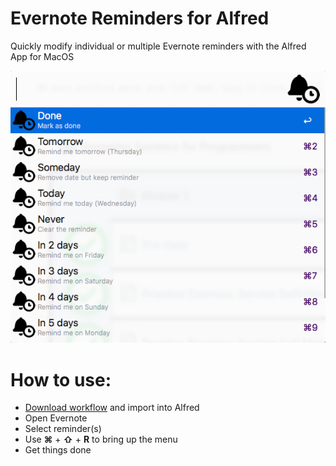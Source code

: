 # Evernote Reminders for Alfred
Quickly modify individual or multiple Evernote reminders with the Alfred App for MacOS

![alt text](https://github.com/dicetomato/alfred-evernote-reminders/blob/master/preview.png?raw=true "Evernote Reminders Preview")

# How to use:
* [Download workflow](https://github.com/dicetomato/alfred-evernote-reminders/raw/master/EvernoteReminders.alfredworkflow) and import into Alfred
* Open Evernote
* Select reminder(s)
* Use **⌘** + **⇧** + **R** to bring up the menu
* Get things done
